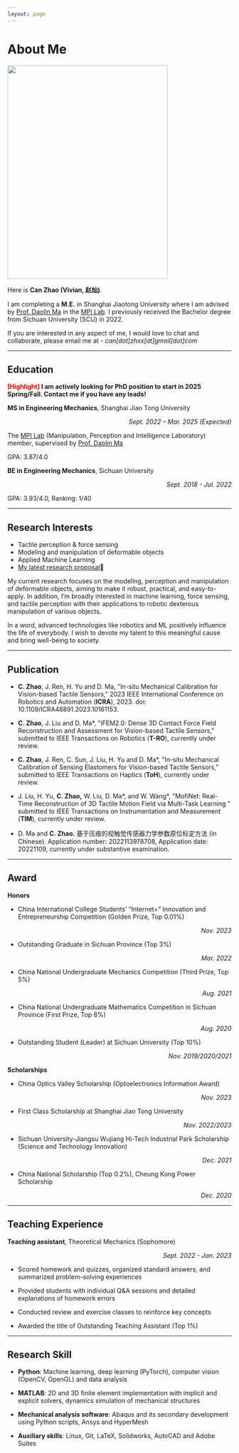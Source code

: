 ```yaml
---
layout: page
---
```


# About Me

<img src="https://canzhao-sunny.github.io/can_poster.jpg" class="floatpic" width="360" height="480">

Here is **Can Zhao (Vivian, 赵灿)**.

I am completing a **M.E.** in Shanghai Jiaotong University  where I am advised by [Prof. Daolin Ma](https://www.researchgate.net/profile/Daolin-Ma) in the [MPI Lab](https://mpi.sjtu.edu.cn/). I previously received the Bachelor degree from Sichuan University (SCU) in 2022.

If you are interested in any aspect of me, I would love to chat and collaborate, please email me at - *can[dot]zhxx[at]gmail[dot]com*

---

## Education

**<font color='red'>[Highlight]</font> I am actively looking for PhD position to start in 2025 Spring/Fall. Contact me if you have any leads!**

**MS in Engineering Mechanics**, Shanghai Jiao Tong University<p align="right">*Sept. 2022 – Mar. 2025 (Expected)*</p>

The [MPI Lab](https://mpi.sjtu.edu.cn/) (Manipulation, Perception and Intelligence Laboratory) member, supervised by [Prof. Daolin Ma](https://www.researchgate.net/profile/Daolin-Ma)

GPA: 3.87/4.0 

**BE in Engineering Mechanics**, Sichuan University<p align="right">*Sept. 2018 - Jul. 2022*</p>

GPA: 3.93/4.0, Ranking: 1/40

---

## Research Interests

- Tactile perception & force sensing
- Modeling and manipulation of deformable objects
- Applied Machine Learning
- [My latest research proposal](https://canzhao-sunny.github.io/file/proposal-2023.pdf)🔗

My current research focuses on the modeling, perception and manipulation of deformable objects, aiming to make it robust, practical, and easy-to-apply. In addition, I’m broadly interested in machine learning, force sensing, and tactile perception with their applications to robotic dexterous manipulation of various objects.

In a word, advanced technologies like robotics and  ML positively influence the life of everybody.  I wish to devote my talent to this meaningful cause and bring well-being to society.

---

## **Publication**

- **C. Zhao**, J. Ren, H. Yu and D. Ma, "In-situ Mechanical Calibration for Vision-based Tactile Sensors," 2023 IEEE International Conference on Robotics and Automation (**ICRA**), 2023. doi: 10.1109/ICRA48891.2023.10161153.

- **C. Zhao**, J. Liu and D. Ma\*, "iFEM2.0: Dense 3D Contact Force Field Reconstruction and Assessment for Vision-based Tactile Sensors," submitted to IEEE Transactions on Robotics (**T-RO**), currently under review.

- **C. Zhao**, J. Ren, C. Sun, J. Liu, H. Yu and D. Ma\*, "In-situ Mechanical Calibration of Sensing Elastomers for Vision-based Tactile Sensors," submitted to IEEE Transactions on Haptics (**ToH**), currently under review.

- J. Liu, H. Yu, **C. Zhao,** W. Liu, D. Ma\*, and W. Wang\*, "MofiNet: Real-Time Reconstruction of 3D Tactile Motion Field via Multi-Task Learning " submitted to IEEE Transactions on Instrumentation and Measurement (**TIM**), currently under review.

- D. Ma and **C. Zhao.** 基于压痕的视触觉传感器力学参数原位标定方法 (in Chinese). Application number: 2022113978708, Application date: 20221109, currently under substantive examination.

---

## **Award**

**Honors**

- China International College Students’ “Internet+” Innovation and Entrepreneurship Competition (Golden Prize, Top 0.01%) <p align="right">*Nov. 2023*</p>

- Outstanding Graduate in Sichuan Province (Top 3%) <p align="right">*Mar. 2022*</p>

- China National Undergraduate Mechanics Competition (Third Prize, Top 5%) <p align="right">*Aug. 2021*</p>

- China National Undergraduate Mathematics Competition in Sichuan Province (First Prize, Top 8%) <p align="right">*Aug. 2020*</p>

- Outstanding Student (Leader) at Sichuan University (Top 10%) <p align="right">*Nov. 2019/2020/2021*</p>

**Scholarships**

- China Optics Valley Scholarship (Optoelectronics Information Award) <p align="right">*Nov. 2023*</p>

- First Class Scholarship at Shanghai Jiao Tong University <p align="right">*Nov. 2022/2023*</p>

- Sichuan University-Jiangsu Wujiang Hi-Tech Industrial Park Scholarship (Science and Technology Innovation) <p align="right">*Dec. 2021*</p>

- China National Scholarship (Top 0.2%), Cheung Kong Power Scholarship <p align="right">*Dec. 2020*</p>

---

## **Teaching Experience**

**Teaching assistant**, Theoretical Mechanics (Sophomore) <p align="right">*Sept. 2022 - Jan. 2023*</p>

- Scored homework and quizzes, organized standard answers, and summarized problem-solving experiences

- Provided students with individual Q&A sessions and detailed explanations of homework errors

- Conducted review and exercise classes to reinforce key concepts

- Awarded the title of Outstanding Teaching Assistant (Top 1%)


---

## **Research Skill**

- **Python**: Machine learning, deep learning (PyTorch), computer vision (OpenCV, OpenGL) and data analysis

- **MATLAB**: 2D and 3D finite element implementation with implicit and explicit solvers, dynamics simulation of mechanical structures

- **Mechanical analysis software**: Abaqus and its secondary development using Python scripts, Ansys and HyperMesh

- **Auxiliary skills**: Linux, Git, LaTeX, Solidworks, AutoCAD and Adobe Suites
